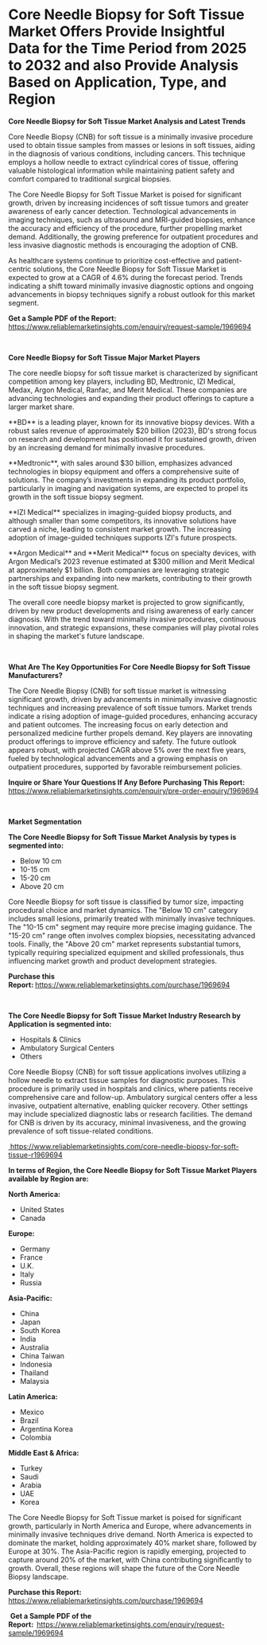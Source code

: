 <p><h1>Core Needle Biopsy for Soft Tissue Market Offers Provide Insightful Data for the Time Period from 2025 to 2032 and also Provide Analysis Based on Application, Type, and Region</h1></p><p><strong>Core Needle Biopsy for Soft Tissue Market Analysis and Latest Trends</strong></p>
<p><p>Core Needle Biopsy (CNB) for soft tissue is a minimally invasive procedure used to obtain tissue samples from masses or lesions in soft tissues, aiding in the diagnosis of various conditions, including cancers. This technique employs a hollow needle to extract cylindrical cores of tissue, offering valuable histological information while maintaining patient safety and comfort compared to traditional surgical biopsies.</p><p>The Core Needle Biopsy for Soft Tissue Market is poised for significant growth, driven by increasing incidences of soft tissue tumors and greater awareness of early cancer detection. Technological advancements in imaging techniques, such as ultrasound and MRI-guided biopsies, enhance the accuracy and efficiency of the procedure, further propelling market demand. Additionally, the growing preference for outpatient procedures and less invasive diagnostic methods is encouraging the adoption of CNB.</p><p>As healthcare systems continue to prioritize cost-effective and patient-centric solutions, the Core Needle Biopsy for Soft Tissue Market is expected to grow at a CAGR of 4.6% during the forecast period. Trends indicating a shift toward minimally invasive diagnostic options and ongoing advancements in biopsy techniques signify a robust outlook for this market segment.</p></p>
<p><strong>Get a Sample PDF of the Report:&nbsp;</strong> <a href="https://www.reliablemarketinsights.com/enquiry/request-sample/1969694?utm_campaign=2957&utm_medium=2&utm_source=Github&utm_content=ia&utm_term=16042025&utm_id=core-needle-biopsy-for-soft-tissue">https://www.reliablemarketinsights.com/enquiry/request-sample/1969694</a></p>
<p>&nbsp;</p>
<p><strong>Core Needle Biopsy for Soft Tissue Major Market Players</strong></p>
<p><p>The core needle biopsy for soft tissue market is characterized by significant competition among key players, including BD, Medtronic, IZI Medical, Medax, Argon Medical, Ranfac, and Merit Medical. These companies are advancing technologies and expanding their product offerings to capture a larger market share.</p><p>**BD** is a leading player, known for its innovative biopsy devices. With a robust sales revenue of approximately $20 billion (2023), BD's strong focus on research and development has positioned it for sustained growth, driven by an increasing demand for minimally invasive procedures.</p><p>**Medtronic**, with sales around $30 billion, emphasizes advanced technologies in biopsy equipment and offers a comprehensive suite of solutions. The company’s investments in expanding its product portfolio, particularly in imaging and navigation systems, are expected to propel its growth in the soft tissue biopsy segment.</p><p>**IZI Medical** specializes in imaging-guided biopsy products, and although smaller than some competitors, its innovative solutions have carved a niche, leading to consistent market growth. The increasing adoption of image-guided techniques supports IZI's future prospects.</p><p>**Argon Medical** and **Merit Medical** focus on specialty devices, with Argon Medical’s 2023 revenue estimated at $300 million and Merit Medical at approximately $1 billion. Both companies are leveraging strategic partnerships and expanding into new markets, contributing to their growth in the soft tissue biopsy segment.</p><p>The overall core needle biopsy market is projected to grow significantly, driven by new product developments and rising awareness of early cancer diagnosis. With the trend toward minimally invasive procedures, continuous innovation, and strategic expansions, these companies will play pivotal roles in shaping the market's future landscape.</p></p>
<p>&nbsp;</p>
<p><strong>What Are The Key Opportunities For Core Needle Biopsy for Soft Tissue Manufacturers?</strong></p>
<p><p>The Core Needle Biopsy (CNB) for soft tissue market is witnessing significant growth, driven by advancements in minimally invasive diagnostic techniques and increasing prevalence of soft tissue tumors. Market trends indicate a rising adoption of image-guided procedures, enhancing accuracy and patient outcomes. The increasing focus on early detection and personalized medicine further propels demand. Key players are innovating product offerings to improve efficiency and safety. The future outlook appears robust, with projected CAGR above 5% over the next five years, fueled by technological advancements and a growing emphasis on outpatient procedures, supported by favorable reimbursement policies.</p></p>
<p><strong>Inquire or Share Your Questions If Any Before Purchasing This Report:</strong> <a href="https://www.reliablemarketinsights.com/enquiry/pre-order-enquiry/1969694?utm_campaign=2957&utm_medium=2&utm_source=Github&utm_content=ia&utm_term=16042025&utm_id=core-needle-biopsy-for-soft-tissue">https://www.reliablemarketinsights.com/enquiry/pre-order-enquiry/1969694</a></p>
<p>&nbsp;</p>
<p><strong>Market Segmentation</strong></p>
<p><strong>The Core Needle Biopsy for Soft Tissue Market Analysis by types is segmented into:</strong></p>
<p><ul><li>Below 10 cm</li><li>10-15 cm</li><li>15-20 cm</li><li>Above 20 cm</li></ul></p>
<p><p>Core Needle Biopsy for soft tissue is classified by tumor size, impacting procedural choice and market dynamics. The "Below 10 cm" category includes small lesions, primarily treated with minimally invasive techniques. The "10-15 cm" segment may require more precise imaging guidance. The "15-20 cm" range often involves complex biopsies, necessitating advanced tools. Finally, the "Above 20 cm" market represents substantial tumors, typically requiring specialized equipment and skilled professionals, thus influencing market growth and product development strategies.</p></p>
<p><strong>Purchase this Report:&nbsp;</strong><a href="https://www.reliablemarketinsights.com/purchase/1969694?utm_campaign=2957&utm_medium=2&utm_source=Github&utm_content=ia&utm_term=16042025&utm_id=core-needle-biopsy-for-soft-tissue">https://www.reliablemarketinsights.com/purchase/1969694</a></p>
<p>&nbsp;</p>
<p><strong>The Core Needle Biopsy for Soft Tissue Market Industry Research by Application is segmented into:</strong></p>
<p><ul><li>Hospitals & Clinics</li><li>Ambulatory Surgical Centers</li><li>Others</li></ul></p>
<p><p>Core Needle Biopsy (CNB) for soft tissue applications involves utilizing a hollow needle to extract tissue samples for diagnostic purposes. This procedure is primarily used in hospitals and clinics, where patients receive comprehensive care and follow-up. Ambulatory surgical centers offer a less invasive, outpatient alternative, enabling quicker recovery. Other settings may include specialized diagnostic labs or research facilities. The demand for CNB is driven by its accuracy, minimal invasiveness, and the growing prevalence of soft tissue-related conditions.</p></p>
<p><a href="https://www.reliablemarketinsights.com/core-needle-biopsy-for-soft-tissue-r1969694?utm_campaign=2957&utm_medium=2&utm_source=Github&utm_content=ia&utm_term=16042025&utm_id=core-needle-biopsy-for-soft-tissue">&nbsp;https://www.reliablemarketinsights.com/core-needle-biopsy-for-soft-tissue-r1969694</a></p>
<p><strong>In terms of Region, the Core Needle Biopsy for Soft Tissue Market Players available by Region are:</strong></p>
<p>
    <p> <strong> North America: </strong>
        <ul>
            <li>United States</li>
            <li>Canada</li>
        </ul>
        </p> 
    <p> <strong> Europe: </strong>
        <ul>
            <li>Germany</li>
            <li>France</li>
            <li>U.K.</li>
            <li>Italy</li>
            <li>Russia</li>
        </ul>
        </p> 
    <p> <strong> Asia-Pacific: </strong>
        <ul>
            <li>China</li>
            <li>Japan</li>
            <li>South Korea</li>
            <li>India</li>
            <li>Australia</li>
            <li>China Taiwan</li>
            <li>Indonesia</li>
            <li>Thailand</li>
            <li>Malaysia</li>
        </ul>
        </p> 
    <p> <strong> Latin America: </strong>
        <ul>
            <li>Mexico</li>
            <li>Brazil</li>
            <li>Argentina Korea</li>
            <li>Colombia</li>
        </ul>
        </p> 
    <p> <strong> Middle East & Africa: </strong>
        <ul>
            <li>Turkey</li>
            <li>Saudi</li>
            <li>Arabia</li>
            <li>UAE</li>
            <li>Korea</li>
        </ul>
    </p>
    </p>
<p><p>The Core Needle Biopsy for Soft Tissue market is poised for significant growth, particularly in North America and Europe, where advancements in minimally invasive techniques drive demand. North America is expected to dominate the market, holding approximately 40% market share, followed by Europe at 30%. The Asia-Pacific region is rapidly emerging, projected to capture around 20% of the market, with China contributing significantly to growth. Overall, these regions will shape the future of the Core Needle Biopsy landscape.</p></p>
<p><strong>Purchase this Report: </strong><a href="https://www.reliablemarketinsights.com/purchase/1969694?utm_campaign=2957&utm_medium=2&utm_source=Github&utm_content=ia&utm_term=16042025&utm_id=core-needle-biopsy-for-soft-tissue">https://www.reliablemarketinsights.com/purchase/1969694</a></p>
<p>&nbsp;<strong>Get a Sample PDF of the Report:&nbsp;&nbsp;</strong><a href="https://www.reliablemarketinsights.com/enquiry/request-sample/1969694?utm_campaign=2957&utm_medium=2&utm_source=Github&utm_content=ia&utm_term=16042025&utm_id=core-needle-biopsy-for-soft-tissue">https://www.reliablemarketinsights.com/enquiry/request-sample/1969694</a></p>
<p><strong></strong></p>
<p><p></p><p></p><p></p></p>